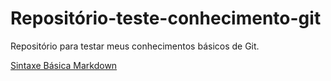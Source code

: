 # Repositório-teste-conhecimento-git
Repositório para testar meus conhecimentos básicos de Git.

[Sintaxe Básica Markdown](https://www.markdownguide.org/basic-syntax/)
